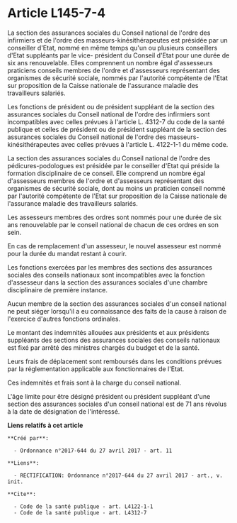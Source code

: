 # Article L145-7-4

La section des assurances sociales du Conseil national de l'ordre des infirmiers et de l'ordre des masseurs-kinésithérapeutes
est présidée par un conseiller d'Etat, nommé en même temps qu'un ou plusieurs conseillers d'Etat suppléants par le vice-
président du Conseil d'Etat pour une durée de six ans renouvelable. Elles comprennent un nombre égal d'assesseurs praticiens
conseils membres de l'ordre et d'assesseurs représentant des organismes de sécurité sociale, nommés par l'autorité compétente
de l'Etat sur proposition de la Caisse nationale de l'assurance maladie des travailleurs salariés.

Les fonctions de président ou de président suppléant de la section des assurances sociales du Conseil national de l'ordre des
infirmiers sont incompatibles avec celles prévues à l'article L. 4312-7 du code de la santé publique et celles de président
ou de président suppléant de la section des assurances sociales du Conseil national de l'ordre des masseurs-kinésithérapeutes
avec celles prévues à l'article L. 4122-1-1 du même code.

La section des assurances sociales du Conseil national de l'ordre des pédicures-podologues est présidée par le conseiller
d'Etat qui préside la formation disciplinaire de ce conseil. Elle comprend un nombre égal d'assesseurs membres de l'ordre et
d'assesseurs représentant des organismes de sécurité sociale, dont au moins un praticien conseil nommé par l'autorité
compétente de l'Etat sur proposition de la Caisse nationale de l'assurance maladie des travailleurs salariés.

Les assesseurs membres des ordres sont nommés pour une durée de six ans renouvelable par le conseil national de chacun de ces
ordres en son sein.

En cas de remplacement d'un assesseur, le nouvel assesseur est nommé pour la durée du mandat restant à courir.

Les fonctions exercées par les membres des sections des assurances sociales des conseils nationaux sont incompatibles avec la
fonction d'assesseur dans la section des assurances sociales d'une chambre disciplinaire de première instance.

Aucun membre de la section des assurances sociales d'un conseil national ne peut siéger lorsqu'il a eu connaissance des faits
de la cause à raison de l'exercice d'autres fonctions ordinales.

Le montant des indemnités allouées aux présidents et aux présidents suppléants des sections des assurances sociales des
conseils nationaux est fixé par arrêté des ministres chargés du budget et de la santé.

Leurs frais de déplacement sont remboursés dans les conditions prévues par la réglementation applicable aux fonctionnaires de
l'Etat.

Ces indemnités et frais sont à la charge du conseil national.

L'âge limite pour être désigné président ou président suppléant d'une section des assurances sociales d'un conseil national
est de 71 ans révolus à la date de désignation de l'intéressé.

**Liens relatifs à cet article**

	**Créé par**:

	  - Ordonnance n°2017-644 du 27 avril 2017 - art. 11

	**Liens**:

	  - RECTIFICATION: Ordonnance n°2017-644 du 27 avril 2017 - art., v. init.

	**Cite**:

	  - Code de la santé publique - art. L4122-1-1
	  - Code de la santé publique - art. L4312-7
